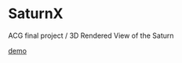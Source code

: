 # SaturnX
ACG final project / 3D Rendered View of the Saturn

[demo](https://nitzschejp.github.io/SaturnX.io/)